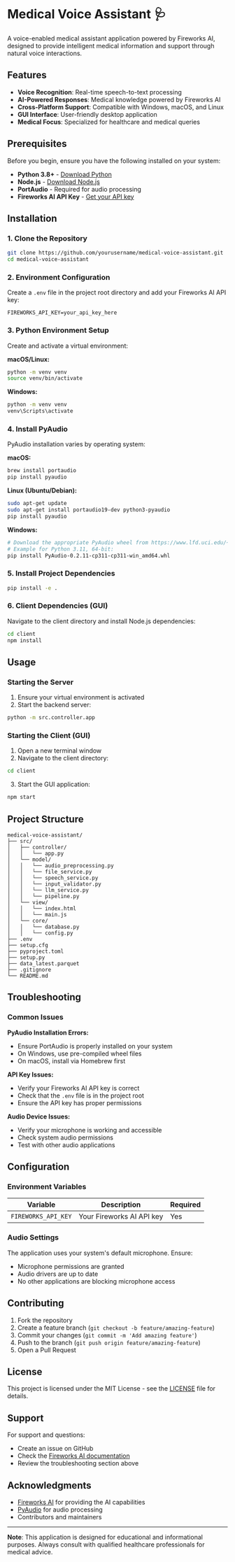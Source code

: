 # Medical Voice Assistant 🩺

A voice-enabled medical assistant application powered by Fireworks AI, designed to provide intelligent medical information and support through natural voice interactions.

## Features

- **Voice Recognition**: Real-time speech-to-text processing
- **AI-Powered Responses**: Medical knowledge powered by Fireworks AI
- **Cross-Platform Support**: Compatible with Windows, macOS, and Linux
- **GUI Interface**: User-friendly desktop application
- **Medical Focus**: Specialized for healthcare and medical queries

## Prerequisites

Before you begin, ensure you have the following installed on your system:

- **Python 3.8+** - [Download Python](https://www.python.org/downloads/)
- **Node.js** - [Download Node.js](https://nodejs.org/)
- **PortAudio** - Required for audio processing
- **Fireworks AI API Key** - [Get your API key](https://fireworks.ai/)

## Installation

### 1. Clone the Repository

```bash
git clone https://github.com/yourusername/medical-voice-assistant.git
cd medical-voice-assistant
```

### 2. Environment Configuration

Create a `.env` file in the project root directory and add your Fireworks AI API key:

```env
FIREWORKS_API_KEY=your_api_key_here
```

### 3. Python Environment Setup

Create and activate a virtual environment:

**macOS/Linux:**
```bash
python -m venv venv
source venv/bin/activate
```

**Windows:**
```bash
python -m venv venv
venv\Scripts\activate
```

### 4. Install PyAudio

PyAudio installation varies by operating system:

**macOS:**
```bash
brew install portaudio
pip install pyaudio
```

**Linux (Ubuntu/Debian):**
```bash
sudo apt-get update
sudo apt-get install portaudio19-dev python3-pyaudio
pip install pyaudio
```

**Windows:**
```bash
# Download the appropriate PyAudio wheel from https://www.lfd.uci.edu/~gohlke/pythonlibs/#pyaudio
# Example for Python 3.11, 64-bit:
pip install PyAudio-0.2.11-cp311-cp311-win_amd64.whl
```

### 5. Install Project Dependencies

```bash
pip install -e .
```

### 6. Client Dependencies (GUI)

Navigate to the client directory and install Node.js dependencies:

```bash
cd client
npm install
```

## Usage

### Starting the Server

1. Ensure your virtual environment is activated
2. Start the backend server:

```bash
python -m src.controller.app
```

### Starting the Client (GUI)

1. Open a new terminal window
2. Navigate to the client directory:

```bash
cd client
```

3. Start the GUI application:

```bash
npm start
```

## Project Structure

```
medical-voice-assistant/
├── src/
│   ├── controller/
│   │   └── app.py
│   └── model/
│   │   └── audio_preprocessing.py
│   │   └── file_service.py
│   │   └── speech_service.py
│   │   └── input_validator.py
│   │   └── llm_service.py
│   │   └── pipeline.py
│   └── view/
│   │   └── index.html
│   │   └── main.js
│   └── core/
│   │   └── database.py
│   │   └── config.py
├── .env
├── setup.cfg
├── pyproject.toml
├── setup.py
├── data_latest.parquet
├── .gitignore
└── README.md
```

## Troubleshooting

### Common Issues

**PyAudio Installation Errors:**
- Ensure PortAudio is properly installed on your system
- On Windows, use pre-compiled wheel files
- On macOS, install via Homebrew first

**API Key Issues:**
- Verify your Fireworks AI API key is correct
- Check that the `.env` file is in the project root
- Ensure the API key has proper permissions

**Audio Device Issues:**
- Verify your microphone is working and accessible
- Check system audio permissions
- Test with other audio applications

## Configuration

### Environment Variables

| Variable | Description | Required |
|----------|-------------|----------|
| `FIREWORKS_API_KEY` | Your Fireworks AI API key | Yes |

### Audio Settings

The application uses your system's default microphone. Ensure:
- Microphone permissions are granted
- Audio drivers are up to date
- No other applications are blocking microphone access

## Contributing

1. Fork the repository
2. Create a feature branch (`git checkout -b feature/amazing-feature`)
3. Commit your changes (`git commit -m 'Add amazing feature'`)
4. Push to the branch (`git push origin feature/amazing-feature`)
5. Open a Pull Request

## License

This project is licensed under the MIT License - see the [LICENSE](LICENSE) file for details.

## Support

For support and questions:
- Create an issue on GitHub
- Check the [Fireworks AI documentation](https://docs.fireworks.ai/)
- Review the troubleshooting section above

## Acknowledgments

- [Fireworks AI](https://fireworks.ai/) for providing the AI capabilities
- [PyAudio](https://pypi.org/project/PyAudio/) for audio processing
- Contributors and maintainers

---

**Note**: This application is designed for educational and informational purposes. Always consult with qualified healthcare professionals for medical advice.
